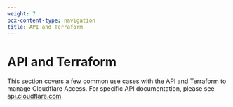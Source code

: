 ```yaml
---
weight: 7
pcx-content-type: navigation
title: API and Terraform
---
```


# API and Terraform

This section covers a few common use cases with the API and Terraform to manage Cloudflare Access. For specific API documentation, please see [api.cloudflare.com](https://api.cloudflare.com/).

<DirectoryListing path="/api-terraform" />
